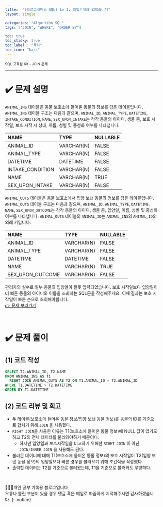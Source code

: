 ```yaml
---
title:  "[프로그래머스 SQL] Lv 3. 있었는데요 없었습니다"
layout: single

categories: "Algorithm_SQL"
tags: ["JOIN", "WHERE", "ORDER BY"]

toc: true
toc_sticky: true
toc_label : "목차"
toc_icon: "bars"
---
```


<small>SQL 고득점 Kit - JOIN 문제</small>

***

# <span class="half_HL">✔️ 문제 설명</span>
```ANIMAL_INS``` 테이블은 동물 보호소에 들어온 동물의 정보를 담은 테이블입니다. ```ANIMAL_INS``` 테이블 구조는 다음과 같으며, ```ANIMAL_ID```, ```ANIMAL_TYPE```, ```DATETIME```, ```INTAKE_CONDITION```, ```NAME```, ```SEX_UPON_INTAKE```는 각각 동물의 아이디, 생물 종, 보호 시작일, 보호 시작 시 상태, 이름, 성별 및 중성화 여부를 나타냅니다.

|NAME|	TYPE|	NULLABLE|
|:---|:-----|:----------|
|ANIMAL_ID|	VARCHAR(N)|	FALSE|
|ANIMAL_TYPE|	VARCHAR(N)|	FALSE|
|DATETIME|	DATETIME|	FALSE|
|INTAKE_CONDITION|	VARCHAR(N)|	FALSE|
|NAME|	VARCHAR(N)|	TRUE|
|SEX_UPON_INTAKE|	VARCHAR(N)|	FALSE|

```ANIMAL_OUTS``` 테이블은 동물 보호소에서 입양 보낸 동물의 정보를 담은 테이블입니다. ```ANIMAL_OUTS``` 테이블 구조는 다음과 같으며, ```ANIMAL_ID```, ```ANIMAL_TYPE```, ```DATETIME```, ```NAME```, ```SEX_UPON_OUTCOME```는 각각 동물의 아이디, 생물 종, 입양일, 이름, 성별 및 중성화 여부를 나타냅니다. ```ANIMAL_OUTS``` 테이블의 ```ANIMAL_ID```는 ```ANIMAL_INS```의 ```ANIMAL_ID```의 외래 키입니다.

|NAME|	TYPE|	NULLABLE|
|:---|:-----|:----------|
|ANIMAL_ID|	VARCHAR(N)|	FALSE|
|ANIMAL_TYPE|	VARCHAR(N)|	FALSE|
|DATETIME|	DATETIME|	FALSE|
|NAME|	VARCHAR(N)|	TRUE|
|SEX_UPON_OUTCOME|	VARCHAR(N)|	FALSE|

관리자의 실수로 일부 동물의 입양일이 잘못 입력되었습니다. 보호 시작일보다 입양일이 더 빠른 동물의 아이디와 이름을 조회하는 SQL문을 작성해주세요. 이때 결과는 보호 시작일이 빠른 순으로 조회해야합니다.
<br>[👉 문제 보러가기](https://school.programmers.co.kr/learn/courses/30/lessons/59043)

<br>

# <span class="half_HL">✔️ 문제 풀이</span>
## (1) 코드 작성
```sql
SELECT T2.ANIMAL_ID, T2.NAME
FROM ANIMAL_INS AS T1 
  RIGHT JOIN ANIMAL_OUTS AS T2 ON T1.ANIMAL_ID = T2.ANIMAL_ID
WHERE T1.DATETIME > T2.DATETIME
ORDER BY T1.DATETIME
```

## (2) 코드 리뷰 및 회고
- 두 테이블(보호소에 들어온 동물 정보/입양 보낸 동물 정보)를 동물의 ID를 기준으로 합치기 위해 ```JOIN``` 을 사용했다.
- ```RIGHT JOIN```을 사용한 이유는 T1(보호소에 들어온 동물 정보)에 NULL 값이 있기도 하고 T2의 전체 데이터를 불러와야하기 때문이다.
  - 하지만 입양일과 보호시작일을 비교하기 위해선 ```RIGHT JOIN``` 이 아닌 ```JOIN/INNER JOIN``` 을 사용해도 된다.
- 불러온 데이터에 대해 T1(보호소에 들어온 동물 정보)의 보호 시작일이 T2(입양 보낸 동물 정보)의 입양일보다 빠른 경우를 불러오기 위해 조건식을 작성했다.
- 출력할 데이터는 T2를 기준으로 불러왔는데, T1을 기준으로 불러와도 무방하다.

<br>

👩🏻‍💻개인 공부 기록용 블로그입니다
<br>오류나 틀린 부분이 있을 경우 댓글 혹은 메일로 따끔하게 지적해주시면 감사하겠습니다.
{: .notice}
